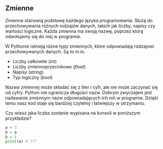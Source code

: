 ## Zmienne

Zmienne stanowią podstawę każdego języka programowania. Służą do przechowywania różnych rodzajów danych, takich jak liczby, napisy czy wartości logiczne. Każda zmienna ma swoją nazwę, poprzez którą odwołujemy się do niej w programie.

W Pythonie istnieją różne typy zmiennych, które odpowiadają rodzajowi przechowywanych danych. Są to m.in.
- Liczby całkowite (*int*) 
- Liczby zmiennoprzecinkowe (*float*) 
- Napisy (*string*) 
- Typ logiczny (*bool*) 

Nazwa zmiennej może składać się z liter i cyfr, ale nie może zaczynać się od cyfry. Python nie ogranicza długości nazw. Dobrym zwyczajem jest nadawanie zmiennym nazw odpowiadających ich roli w programie. Dzięki temu nasz kod staje się bardziej czytelny i łatwiejszy w utrzymaniu.

Czy wiesz jaka liczba zostanie wypisana na konsoli w poniższym przykładzie?

```python
a = 3
b = a
b = 5
print(a) # ???
```